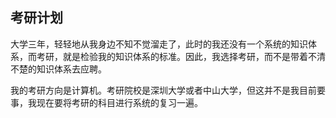 ## 考研计划

大学三年，轻轻地从我身边不知不觉溜走了，此时的我还没有一个系统的知识体系，而考研，就是检验我的知识体系的标准。因此，我选择考研，而不是带着不清不楚的知识体系去应聘。

我的考研方向是计算机。考研院校是深圳大学或者中山大学，但这并不是我目前要事，我现在要将考研的科目进行系统的复习一遍。

